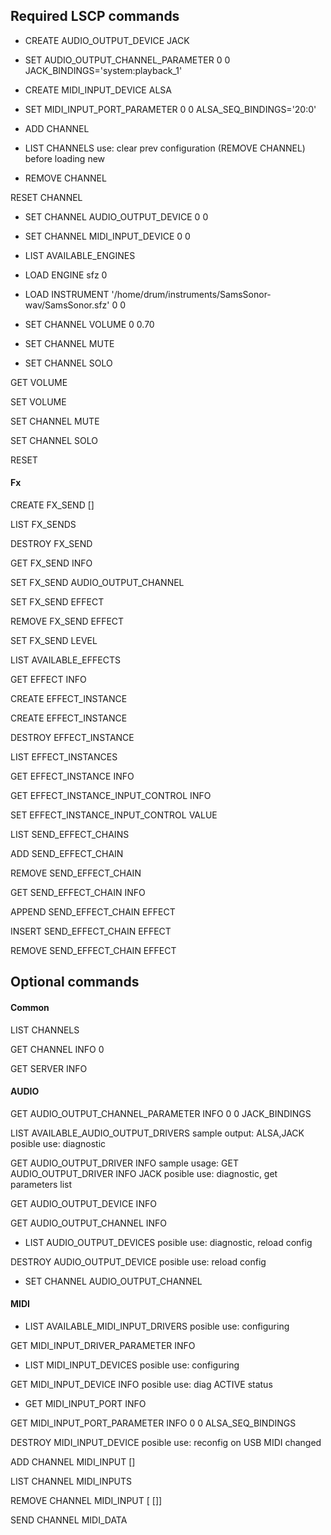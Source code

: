
## Required LSCP commands

+ CREATE AUDIO_OUTPUT_DEVICE JACK

+ SET AUDIO_OUTPUT_CHANNEL_PARAMETER 0 0 JACK_BINDINGS='system:playback_1'

+ CREATE MIDI_INPUT_DEVICE ALSA

+ SET MIDI_INPUT_PORT_PARAMETER 0 0 ALSA_SEQ_BINDINGS='20:0'

+ ADD CHANNEL

+ LIST CHANNELS
  use: clear prev configuration (REMOVE CHANNEL) before loading new

+ REMOVE CHANNEL <sampler-channel>

RESET CHANNEL <sampler-channel>

+ SET CHANNEL AUDIO_OUTPUT_DEVICE 0 0

+ SET CHANNEL MIDI_INPUT_DEVICE 0 0

+ LIST AVAILABLE_ENGINES

+ LOAD ENGINE sfz 0

+ LOAD INSTRUMENT '/home/drum/instruments/SamsSonor-wav/SamsSonor.sfz' 0 0

+ SET CHANNEL VOLUME 0 0.70

+ SET CHANNEL MUTE

+ SET CHANNEL SOLO

GET VOLUME

SET VOLUME <volume>

SET CHANNEL MUTE <sampler-channel> <mute>

SET CHANNEL SOLO <sampler-channel> <solo>

RESET


#### Fx

CREATE FX_SEND <sampler-channel> <midi-ctrl> [<name>]

LIST FX_SENDS <sampler-channel>

DESTROY FX_SEND <sampler-channel> <fx-send-id>

GET FX_SEND INFO <sampler-channel> <fx-send-id>

SET FX_SEND AUDIO_OUTPUT_CHANNEL <sampler-chan> <fx-send-id> <audio-src> <audio-dst>

SET FX_SEND EFFECT <sampler-chan> <fx-send-id> <effect-chain> <chain-pos>

REMOVE FX_SEND EFFECT <sampler-chan> <fx-send-id>

SET FX_SEND LEVEL <sampler-chan> <fx-send-id> <volume>

LIST AVAILABLE_EFFECTS

GET EFFECT INFO <effect-index>

CREATE EFFECT_INSTANCE <effect-system> <module> <effect-name>

CREATE EFFECT_INSTANCE <effect-index>

DESTROY EFFECT_INSTANCE <effect-instance>

LIST EFFECT_INSTANCES

GET EFFECT_INSTANCE INFO <effect-instance>

GET EFFECT_INSTANCE_INPUT_CONTROL INFO <effect-instance> <input-control>

SET EFFECT_INSTANCE_INPUT_CONTROL VALUE <effect-instance> <input-control> <value>

LIST SEND_EFFECT_CHAINS <audio-device>

ADD SEND_EFFECT_CHAIN <audio-device>

REMOVE SEND_EFFECT_CHAIN <audio-device> <effect-chain>

GET SEND_EFFECT_CHAIN INFO <audio-device> <effect-chain>

APPEND SEND_EFFECT_CHAIN EFFECT <audio-device> <effect-chain> <effect-instance>

INSERT SEND_EFFECT_CHAIN EFFECT <audio-device> <effect-chain> <chain-pos> <effect-instance>

REMOVE SEND_EFFECT_CHAIN EFFECT <audio-device> <effect-chain> <chain-pos>

## Optional commands

#### Common

LIST CHANNELS

GET CHANNEL INFO 0

GET SERVER INFO

#### AUDIO

GET AUDIO_OUTPUT_CHANNEL_PARAMETER INFO 0 0 JACK_BINDINGS

LIST AVAILABLE_AUDIO_OUTPUT_DRIVERS
  sample output: ALSA,JACK
  posible use: diagnostic

GET AUDIO_OUTPUT_DRIVER INFO <audio-output-driver>
  sample usage: GET AUDIO_OUTPUT_DRIVER INFO JACK
  posible use: diagnostic, get parameters list

GET AUDIO_OUTPUT_DEVICE INFO <dev-id>

GET AUDIO_OUTPUT_CHANNEL INFO <dev-id> <channel>


+ LIST AUDIO_OUTPUT_DEVICES
  posible use: diagnostic, reload config

DESTROY AUDIO_OUTPUT_DEVICE <device-id>
  posible use: reload config

+ SET CHANNEL AUDIO_OUTPUT_CHANNEL <sampler-chan> <audio-out> <audio-in>


#### MIDI

+ LIST AVAILABLE_MIDI_INPUT_DRIVERS
  posible use: configuring

GET MIDI_INPUT_DRIVER_PARAMETER INFO <midi> <param>

+ LIST MIDI_INPUT_DEVICES
  posible use: configuring

GET MIDI_INPUT_DEVICE INFO <midi-id>
  posible use: diag ACTIVE status

+ GET MIDI_INPUT_PORT INFO <midi-id> <port>

GET MIDI_INPUT_PORT_PARAMETER INFO 0 0 ALSA_SEQ_BINDINGS

DESTROY MIDI_INPUT_DEVICE <device-id>
  posible use: reconfig on USB MIDI changed

ADD CHANNEL MIDI_INPUT <sampler-channel> <midi-device-id> [<midi-input-port>]

LIST CHANNEL MIDI_INPUTS <sampler-channel>

REMOVE CHANNEL MIDI_INPUT <sampler-channel> [<midi-device-id> [<midi-input-port>]]

SEND CHANNEL MIDI_DATA <midi-msg> <sampler-chan> <arg1> <arg2>